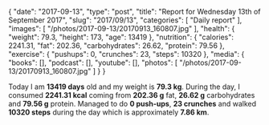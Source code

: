 {
    "date": "2017-09-13",
    "type": "post",
    "title": "Report for Wednesday 13th of September 2017",
    "slug": "2017\/09\/13",
    "categories": [
        "Daily report"
    ],
    "images": [
        "\/photos\/2017-09-13\/20170913_160807.jpg"
    ],
    "health": {
        "weight": 79.3,
        "height": 173,
        "age": 13419
    },
    "nutrition": {
        "calories": 2241.31,
        "fat": 202.36,
        "carbohydrates": 26.62,
        "protein": 79.56
    },
    "exercise": {
        "pushups": 0,
        "crunches": 23,
        "steps": 10320
    },
    "media": {
        "books": [],
        "podcast": [],
        "youtube": [],
        "photos": [
            "\/photos\/2017-09-13\/20170913_160807.jpg"
        ]
    }
}

Today I am <strong>13419 days</strong> old and my weight is <strong>79.3 kg</strong>. During the day, I consumed <strong>2241.31 kcal</strong> coming from <strong>202.36 g</strong> fat, <strong>26.62 g</strong> carbohydrates and <strong>79.56 g</strong> protein. Managed to do <strong>0 push-ups</strong>, <strong>23 crunches</strong> and walked <strong>10320 steps</strong> during the day which is approximately <strong>7.86 km</strong>.